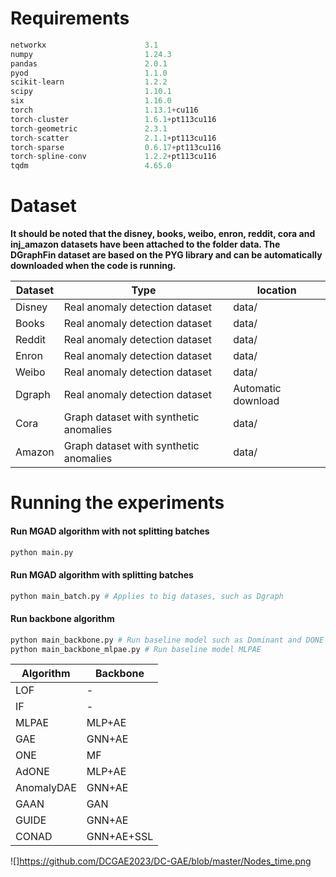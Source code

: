 
# Requirements

```python
networkx                      3.1
numpy                         1.24.3
pandas                        2.0.1
pyod                          1.1.0
scikit-learn                  1.2.2
scipy                         1.10.1
six                           1.16.0
torch                         1.13.1+cu116
torch-cluster                 1.6.1+pt113cu116
torch-geometric               2.3.1
torch-scatter                 2.1.1+pt113cu116
torch-sparse                  0.6.17+pt113cu116
torch-spline-conv             1.2.2+pt113cu116
tqdm                          4.65.0
```



# Dataset



**It should be noted that the disney, books, weibo, enron, reddit, cora and inj_amazon datasets have been attached to the folder data. The  DGraphFin dataset are based on the PYG library and can be automatically downloaded when the code is running.**

| Dataset | Type                                   | location           |
| ------- | -------------------------------------- | ------------------ | 
| Disney  | Real anomaly detection dataset         | data/              | 95                                            |
| Books   | Real anomaly detection dataset         | data/              | 98                                            |
| Reddit  | Real anomaly detection dataset         | data/              | 95                                            |
| Enron   | Real anomaly detection dataset         | data/              | 99                                            |
| Weibo   | Real anomaly detection dataset         | data/              | 90                                            |
| Dgraph  | Real anomaly detection dataset         | Automatic download | 99                                            |
| Cora    | Graph dataset with synthetic anomalies | data/              | 95                                            |
| Amazon  | Graph dataset with synthetic anomalies | data/              | 95                                            |



# Running the experiments



#### Run MGAD algorithm with not splitting batches

````python
python main.py 
````



#### Run MGAD algorithm with  splitting batches

````python
python main_batch.py # Applies to big datases, such as Dgraph
````



#### Run backbone algorithm

````python
python main_backbone.py # Run baseline model such as Dominant and DONE
python main_backbone_mlpae.py # Run baseline model MLPAE
````

| Algorithm  | Backbone   |
| ---------- | ---------- |
| LOF        | -          |
| IF         | -          |
| MLPAE      | MLP+AE     |
| GAE        | GNN+AE     |
| ONE        | MF         |
| AdONE      | MLP+AE     |
| AnomalyDAE | GNN+AE     |
| GAAN       | GAN        |
| GUIDE      | GNN+AE     |
| CONAD      | GNN+AE+SSL |

![]https://github.com/DCGAE2023/DC-GAE/blob/master/Nodes_time.png
